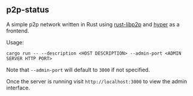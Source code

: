 ## p2p-status

A simple p2p network written in Rust using [rust-libp2p](https://github.com/libp2p/rust-libp2p) and [hyper](https://github.com/hyperium/hyper) as a frontend.

Usage:

```
cargo run -- --description <HOST DESCRIPTION> --admin-port <ADMIN SERVER HTTP PORT>
```

Note that `--admin-port` will default to `3000` if not specified.


Once the server is running visit `http://localhost:3000` to view the admin interface.